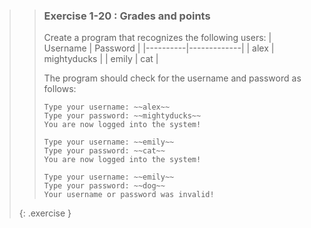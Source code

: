 >>### Exercise 1-20 : Grades and points
>>
>>Create a program that recognizes the following users:
>> | Username | Password    |
>> |----------|-------------|
>> | alex     | mightyducks |
>> | emily    | cat         |
>>
>>The program should check for the username and password as follows:
>>
>>```output
>>Type your username: ~~alex~~
>>Type your password: ~~mightyducks~~
>>You are now logged into the system!
>>```
>>
>>```output
>>Type your username: ~~emily~~
>>Type your password: ~~cat~~
>>You are now logged into the system!
>>```
>>
>>```output
>>Type your username: ~~emily~~
>>Type your password: ~~dog~~
>>Your username or password was invalid!
>>```
>{: .exercise }